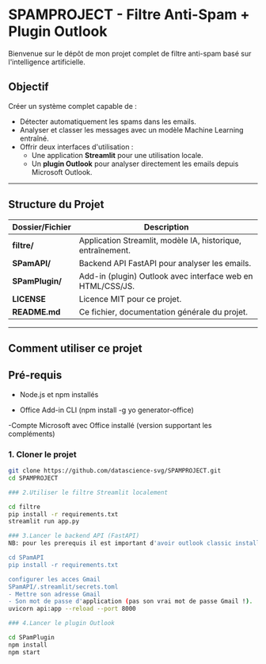 # SPAMPROJECT - Filtre Anti-Spam + Plugin Outlook

Bienvenue sur le dépôt de mon projet complet de filtre anti-spam basé sur l'intelligence artificielle.

## Objectif

Créer un système complet capable de :
- Détecter automatiquement les spams dans les emails.
- Analyser et classer les messages avec un modèle Machine Learning entraîné.
- Offrir deux interfaces d'utilisation : 
  - Une application **Streamlit** pour une utilisation locale.
  - Un **plugin Outlook** pour analyser directement les emails depuis Microsoft Outlook.

---

## Structure du Projet

| Dossier/Fichier    | Description                                  |
|--------------------|---------------------------------------------|
| **filtre/**         | Application Streamlit, modèle IA, historique, entraînement. |
| **SPamAPI/**        | Backend API FastAPI pour analyser les emails. |
| **SPamPlugin/**     | Add-in (plugin) Outlook avec interface web en HTML/CSS/JS. |
| **LICENSE**         | Licence MIT pour ce projet. |
| **README.md**       | Ce fichier, documentation générale du projet. |

---

## Comment utiliser ce projet
## Pré-requis

- Node.js et npm installés

- Office Add-in CLI (npm install -g yo generator-office)

-Compte Microsoft avec Office installé (version supportant les compléments)

### 1. Cloner le projet

```bash
git clone https://github.com/datascience-svg/SPAMPROJECT.git
cd SPAMPROJECT

### 2.Utiliser le filtre Streamlit localement

cd filtre
pip install -r requirements.txt
streamlit run app.py

### 3.Lancer le backend API (FastAPI)
NB: pour les prerequis il est important d'avoir outlook classic installé dans dans pc 

cd SPamAPI
pip install -r requirements.txt

configurer les acces Gmail
SPamAPI/.streamlit/secrets.toml
- Mettre son adresse Gmail
- Son mot de passe d'application (pas son vrai mot de passe Gmail !).
uvicorn api:app --reload --port 8000

### 4.Lancer le plugin Outlook

cd SPamPlugin
npm install
npm start
